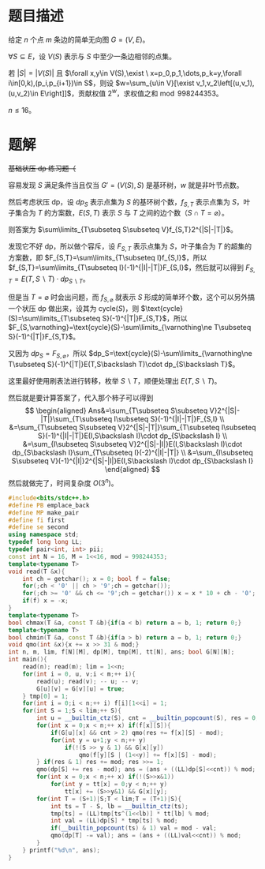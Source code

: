 # 题目描述

给定 $n$ 个点 $m$ 条边的简单无向图 $G=(V,E)$。

$\forall S\subseteq E$，设 $V(S)$ 表示与 $S$ 中至少一条边相邻的点集。

若 $|S|=|V(S)|$ 且 $\forall x,y\in V(S),\exist \ x=p_0,p_1,\dots,p_k=y,\forall i\in[0,k),(p_i,p_{i+1})\in S$，则设 $w=\sum_{u\in V}[\exist v_1,v_2\left[(u,v_1),(u,v_2)\in E\right]]$，贡献权值 $2^w$，求权值之和$\bmod 998244353$。

$n\le 16$。

# 题解

~~基础状压 dp 练习题（~~

容易发现 $S$ 满足条件当且仅当 $G'=(V(S),S)$ 是基环树，$w$ 就是非叶节点数。

然后考虑状压 dp，设 $dp_S$ 表示点集为 $S$ 的基环树个数，$f_{S,T}$ 表示点集为 $S$，叶子集合为 $T$ 的方案数，$E(S,T)$ 表示 $S$ 与 $T$ 之间的边个数（$S\cap T=\varnothing$）。

则答案为 $\sum\limits_{T\subseteq S\subseteq V}f_{S,T}2^{|S|-|T|}$。

发现它不好 dp，所以做个容斥，设 $F_{S,T}$ 表示点集为 $S$，叶子集合为 $T$ 的超集的方案数，即 $F_{S,T}=\sum\limits_{T\subseteq I}f_{S,I}$，所以 $f_{S,T}=\sum\limits_{T\subseteq I}(-1)^{|I|-|T|}F_{S,I}$，然后就可以得到 $F_{S,T}=E(T,S\backslash T)\cdot dp_{S\backslash T}$。

但是当 $T=\varnothing$ 时会出问题，而 $f_{S,\varnothing}$ 就表示 $S$ 形成的简单环个数，这个可以另外搞一个状压 dp 做出来，设其为 $\text{cycle}(S)$，则 $\text{cycle}(S)=\sum\limits_{T\subseteq S}(-1)^{|T|}F_{S,T}$，所以 $F_{S,\varnothing}=\text{cycle}(S)-\sum\limits_{\varnothing\ne T\subseteq S}(-1)^{|T|}F_{S,T}$。

又因为 $dp_S=F_{S,\varnothing}$，所以 $dp_S=\text{cycle}(S)-\sum\limits_{\varnothing\ne T\subseteq S}(-1)^{|T|}E(T,S\backslash T)\cdot dp_{S\backslash T}$。

这里最好使用刷表法进行转移，枚举 $S\backslash T$，顺便处理出 $E(T,S\backslash T)$。

然后就是要计算答案了，代入那个柿子可以得到
$$
\begin{aligned}
Ans&=\sum_{T\subseteq S\subseteq V}2^{|S|-|T|}\sum_{T\subseteq I\subseteq S}(-1)^{|I|-|T|}F_{S,I} \\
&=\sum_{T\subseteq S\subseteq V}2^{|S|-|T|}\sum_{T\subseteq I\subseteq S}(-1)^{|I|-|T|}E(I,S\backslash I)\cdot dp_{S\backslash I} \\
&=\sum_{I\subseteq S\subseteq V}2^{|S|-|I|}E(I,S\backslash I)\cdot dp_{S\backslash I}\sum_{T\subseteq I}(-2)^{|I|-|T|} \\
&=\sum_{I\subseteq S\subseteq V}(-1)^{|I|}2^{|S|-|I|}E(I,S\backslash I)\cdot dp_{S\backslash I}
\end{aligned}
$$
然后就做完了，时间复杂度 $O(3^n)$。

```cpp
#include<bits/stdc++.h>
#define PB emplace_back
#define MP make_pair
#define fi first
#define se second
using namespace std;
typedef long long LL;
typedef pair<int, int> pii;
const int N = 16, M = 1<<16, mod = 998244353;
template<typename T>
void read(T &x){
	int ch = getchar(); x = 0; bool f = false;
	for(;ch < '0' || ch > '9';ch = getchar());
	for(;ch >= '0' && ch <= '9';ch = getchar()) x = x * 10 + ch - '0';
	if(f) x = -x;
}
template<typename T>
bool chmax(T &a, const T &b){if(a < b) return a = b, 1; return 0;}
template<typename T>
bool chmin(T &a, const T &b){if(a > b) return a = b, 1; return 0;}
void qmo(int &x){x += x >> 31 & mod;}
int n, m, lim, f[N][M], dp[M], tmp[M], tt[N], ans; bool G[N][N];
int main(){
	read(n); read(m); lim = 1<<n;
	for(int i = 0, u, v;i < m;++ i){
		read(u); read(v); -- u; -- v;
		G[u][v] = G[v][u] = true;
	} tmp[0] = 1;
	for(int i = 0;i < n;++ i) f[i][1<<i] = 1;
	for(int S = 1;S < lim;++ S){
		int u = __builtin_ctz(S), cnt = __builtin_popcount(S), res = 0;
		for(int x = 0;x < n;++ x) if(f[x][S]){
			if(G[u][x] && cnt > 2) qmo(res += f[x][S] - mod);
			for(int y = u+1;y < n;++ y)
				if(!(S >> y & 1) && G[x][y])
					qmo(f[y][S | (1<<y)] += f[x][S] - mod);
		} if(res & 1) res += mod; res >>= 1;
		qmo(dp[S] += res - mod); ans = (ans + ((LL)dp[S]<<cnt)) % mod;
		for(int x = 0;x < n;++ x) if(!(S>>x&1))
			for(int y = tt[x] = 0;y < n;++ y)
				tt[x] += (S>>y&1) && G[x][y];
		for(int T = (S+1)|S;T < lim;T = (T+1)|S){
			int ts = T - S, lb = __builtin_ctz(ts);
			tmp[ts] = (LL)tmp[ts^(1<<lb)] * tt[lb] % mod;
			int val = (LL)dp[S] * tmp[ts] % mod;
			if(__builtin_popcount(ts) & 1) val = mod - val;
			qmo(dp[T] -= val); ans = (ans + ((LL)val<<cnt)) % mod;
		}
	} printf("%d\n", ans);
}
```

